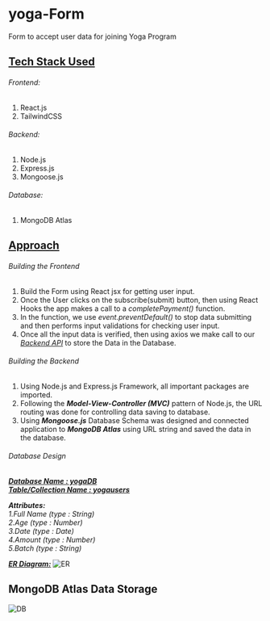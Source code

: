 # yoga-Form
Form to accept user data for joining Yoga Program

## <ins>Tech Stack Used</ins>
###### Frontend: 
1. React.js
2. TailwindCSS
                
###### Backend:  
1. Node.js
2. Express.js
3. Mongoose.js
                
###### Database: 
1. MongoDB Atlas

## <ins>Approach</ins>
###### Building the Frontend
1. Build the Form using React jsx for getting user input.
2. Once the User clicks on the subscribe(submit) button, then using React Hooks the app makes a call to a *completePayment()* function.
3. In the function, we use *event.preventDefault()* to stop data submitting and then performs input validations for checking user input.
4. Once all the input data is verified, then using axios we make call to our *<ins>Backend API</ins>* to store the Data in the Database.

###### Building the Backend
1. Using Node.js and Express.js Framework, all important packages are imported.
2. Following the ***Model-View-Controller (MVC)*** pattern of Node.js, the URL routing was done for controlling data saving to database.
3. Using ***Mongoose.js*** Database Schema was designed and connected application to ***MongoDB Atlas*** using URL string and saved the data in the database.

###### Database Design
***<ins>Database Name : yogaDB</ins>***<br />
***<ins>Table/Collection Name : yogausers</ins>***

***Attributes:***<br />
*1.Full Name (type : String)*<br />
*2.Age (type : Number)*<br />
*3.Date (type : Date)*<br />
*4.Amount (type : Number)*<br />
*5.Batch (type : String)*<br />

<ins>***ER Diagram:***</ins>
![ER](https://user-images.githubusercontent.com/90060873/208738257-56dc3002-50ae-4308-9a3c-55d7751f5dd5.png)

## MongoDB Atlas Data Storage
![DB](https://user-images.githubusercontent.com/90060873/208734440-7c9dbbe8-84f9-4f61-a77e-3ac8e219a731.PNG)

